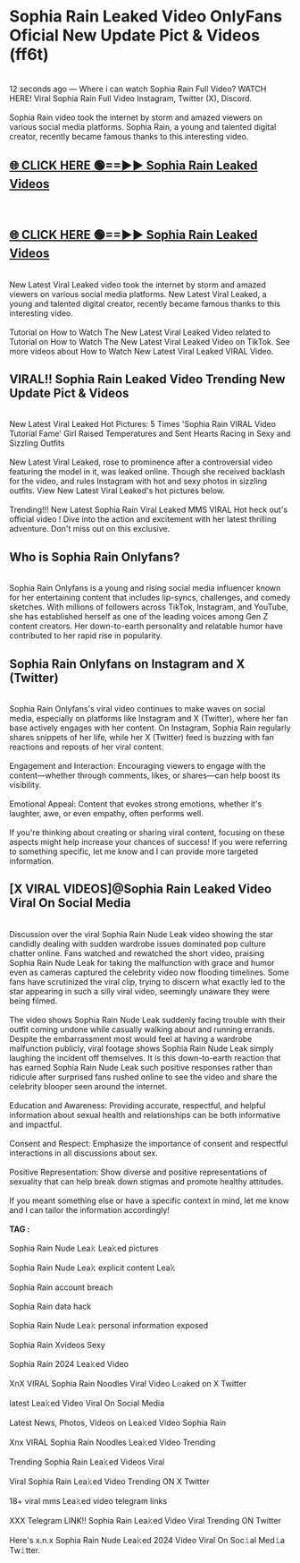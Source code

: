 # Sophia Rain Leaked Video OnlyFans Oficial New Update Pict & Videos (ff6t)
<br>
12 seconds ago — Where i can watch Sophia Rain Full Video? WATCH HERE! Viral Sophia Rain Full Video Instagram, Twitter (X), Discord.
<br><br>
Sophia Rain video took the internet by storm and amazed viewers on various social media platforms. Sophia Rain, a young and talented digital creator, recently became famous thanks to this interesting video.
<br>
<h2><a href="https://play.trustnlinepharmacy.us?title=Sophia_Rain">🌐 CLICK HERE 🟢==►► Sophia Rain Leaked Videos</a></h2>
<br>
<h2><a href="https://play.trustnlinepharmacy.us?title=Sophia_Rain">🌐 CLICK HERE 🟢==►► Sophia Rain Leaked Videos</a></h2>
<br>
New Latest Viral Leaked video took the internet by storm and amazed viewers on various social media platforms. New Latest Viral Leaked, a young and talented digital creator, recently became famous thanks to this interesting video.
<br><br>
Tutorial on How to Watch The New Latest Viral Leaked Video related to Tutorial on How to Watch The New Latest Viral Leaked Video on TikTok. See more videos about How to Watch New Latest Viral Leaked VIRAL Video.
<br>
<h2>VIRAL!! Sophia Rain Leaked Video Trending New Update Pict & Videos</h2>
<br>
New Latest Viral Leaked Hot Pictures: 5 Times 'Sophia Rain VIRAL Video Tutorial Fame' Girl Raised Temperatures and Sent Hearts Racing in Sexy and Sizzling Outfits
<br><br>
New Latest Viral Leaked, rose to prominence after a controversial video featuring the model in it, was leaked online. Though she received backlash for the video, and rules Instagram with hot and sexy photos in sizzling outfits. View New Latest Viral Leaked's hot pictures below.
<br><br>
Trending!!! New Latest Sophia Rain Viral Leaked MMS VIRAL Hot heck out's official video ! Dive into the action and excitement with her latest thrilling adventure. Don't miss out on this exclusive.
<br>
<h2>Who is Sophia Rain Onlyfans?</h2>
<br>
Sophia Rain Onlyfans is a young and rising social media influencer known for her entertaining content that includes lip-syncs, challenges, and comedy sketches. With millions of followers across TikTok, Instagram, and YouTube, she has established herself as one of the leading voices among Gen Z content creators. Her down-to-earth personality and relatable humor have contributed to her rapid rise in popularity.
<br>
<h2>Sophia Rain Onlyfans on Instagram and X (Twitter)</h2>
<br>
Sophia Rain Onlyfans's viral video continues to make waves on social media, especially on platforms like Instagram and X (Twitter), where her fan base actively engages with her content. On Instagram, Sophia Rain regularly shares snippets of her life, while her X (Twitter) feed is buzzing with fan reactions and reposts of her viral content.
<br><br>
Engagement and Interaction: Encouraging viewers to engage with the content—whether through comments, likes, or shares—can help boost its visibility.
<br><br>
Emotional Appeal: Content that evokes strong emotions, whether it's laughter, awe, or even empathy, often performs well.
<br><br>
If you're thinking about creating or sharing viral content, focusing on these aspects might help increase your chances of success! If you were referring to something specific, let me know and I can provide more targeted information.
<br>
<h2>[X VIRAL VIDEOS]@Sophia Rain Leaked Video Viral On Social Media</h2>
<br>
Discussion over the viral Sophia Rain Nude Leak video showing the star candidly dealing with sudden wardrobe issues dominated pop culture chatter online. Fans watched and rewatched the short video, praising Sophia Rain Nude Leak for taking the malfunction with grace and humor even as cameras captured the celebrity video now flooding timelines. Some fans have scrutinized the viral clip, trying to discern what exactly led to the star appearing in such a silly viral video, seemingly unaware they were being filmed.
<br><br>
The video shows Sophia Rain Nude Leak suddenly facing trouble with their outfit coming undone while casually walking about and running errands. Despite the embarrassment most would feel at having a wardrobe malfunction publicly, viral footage shows Sophia Rain Nude Leak simply laughing the incident off themselves. It is this down-to-earth reaction that has earned Sophia Rain Nude Leak such positive responses rather than ridicule after surprised fans rushed online to see the video and share the celebrity blooper seen around the internet.
<br><br>
Education and Awareness: Providing accurate, respectful, and helpful information about sexual health and relationships can be both informative and impactful.
<br><br>
Consent and Respect: Emphasize the importance of consent and respectful interactions in all discussions about sex.
<br><br>
Positive Representation: Show diverse and positive representations of sexuality that can help break down stigmas and promote healthy attitudes.
<br><br>
If you meant something else or have a specific context in mind, let me know and I can tailor the information accordingly!
<br><br>
<strong>TAG :</strong>
<br><br>
Sophia Rain Nude Lea𝚔 Lea𝚔ed pictures
<br><br>
Sophia Rain Nude Lea𝚔 explicit content Lea𝚔
<br><br>
Sophia Rain account breach
<br><br>
Sophia Rain data hack
<br><br>
Sophia Rain Nude Lea𝚔 personal information exposed
<br><br>
Sophia Rain Xvideos Sexy
<br><br>
Sophia Rain 2024 Lea𝚔ed Video
<br><br>
XnX VIRAL Sophia Rain Noodles Viral Video L𝚎aked on X Twitter
<br><br>
latest Lea𝚔ed Video Viral On Social Media
<br><br>
Latest News, Photos, Videos on Lea𝚔ed Video Sophia Rain
<br><br>
Xnx VIRAL Sophia Rain Noodles Lea𝚔ed Video Trending
<br><br>
Trending Sophia Rain Lea𝚔ed Videos Viral
<br><br>
Viral Sophia Rain Lea𝚔ed Video Trending ON X Twitter
<br><br>
18+ viral mms Lea𝚔ed video telegram links
<br><br>
XXX Telegram LINK!! Sophia Rain Lea𝚔ed Video Viral Trending ON Twitter
<br><br>
Here's x.n.x Sophia Rain Nude Lea𝚔ed 2024 Video Viral On Soc𝚒al Med𝚒a Tw𝚒tter.
